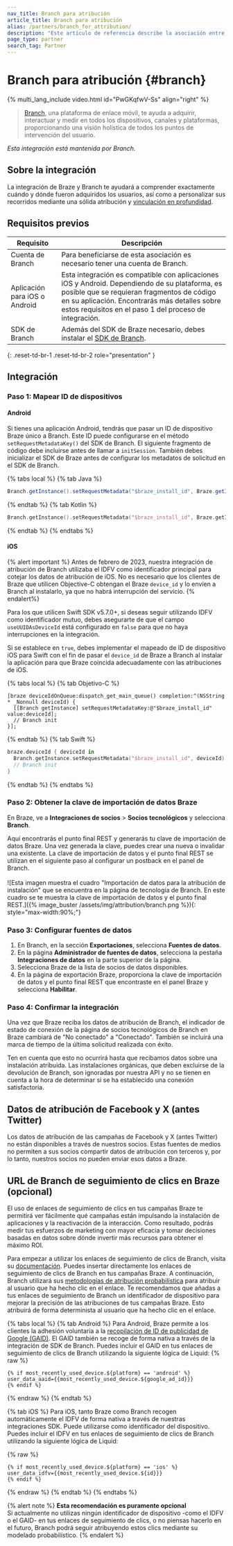 ```yaml
---
nav_title: Branch para atribución
article_title: Branch para atribución
alias: /partners/branch_for_attribution/
description: "Este artículo de referencia describe la asociación entre Braze y Branch, una plataforma de vinculación móvil que te ayuda a adquirir, interactuar y medir en todos los dispositivos, canales y plataformas."
page_type: partner
search_tag: Partner
---
```


# Branch para atribución {#branch}

{% multi_lang_include video.html id="PwGKqfwV-Ss" align="right" %}

> [Branch](https://docs.branch.io/pages/integrations/braze/), una plataforma de enlace móvil, te ayuda a adquirir, interactuar y medir en todos los dispositivos, canales y plataformas, proporcionando una visión holística de todos los puntos de intervención del usuario.

_Esta integración está mantenida por Branch._

## Sobre la integración

La integración de Braze y Branch te ayudará a comprender exactamente cuándo y dónde fueron adquiridos los usuarios, así como a personalizar sus recorridos mediante una sólida atribución y [vinculación en profundidad]({{site.baseurl}}/partners/message_orchestration/deeplinking/branch_for_deeplinking/).

## Requisitos previos

| Requisito | Descripción |
|---|---|
| Cuenta de Branch | Para beneficiarse de esta asociación es necesario tener una cuenta de Branch. |
| Aplicación para iOS o Android | Esta integración es compatible con aplicaciones iOS y Android. Dependiendo de su plataforma, es posible que se requieran fragmentos de código en su aplicación. Encontrarás más detalles sobre estos requisitos en el paso 1 del proceso de integración. |
| SDK de Branch | Además del SDK de Braze necesario, debes instalar el [SDK de Branch](https://help.branch.io/developers-hub/docs/native-sdks-overview). |
{: .reset-td-br-1 .reset-td-br-2 role="presentation" }

## Integración

### Paso 1: Mapear ID de dispositivos

#### Android 

Si tienes una aplicación Android, tendrás que pasar un ID de dispositivo Braze único a Branch. Este ID puede configurarse en el método `setRequestMetadataKey()` del SDK de Branch. El siguiente fragmento de código debe incluirse antes de llamar a `initSession`. También debes inicializar el SDK de Braze antes de configurar los metadatos de solicitud en el SDK de Branch.

{% tabs local %}
{% tab Java %}
```java
Branch.getInstance().setRequestMetadata("$braze_install_id", Braze.getInstance(context).deviceId); 
```
{% endtab %}
{% tab Kotlin %}
```kotlin
Branch.getInstance().setRequestMetadata("$braze_install_id", Braze.getInstance(context).deviceId)
```
{% endtab %}
{% endtabs %}

#### iOS

{% alert important %}
Antes de febrero de 2023, nuestra integración de atribución de Branch utilizaba el IDFV como identificador principal para cotejar los datos de atribución de iOS. No es necesario que los clientes de Braze que utilicen Objective-C obtengan el Braze `device_id` y lo envíen a Branch al instalarlo, ya que no habrá interrupción del servicio.
{% endalert%}

Para los que utilicen Swift SDK v5.7.0+, si deseas seguir utilizando IDFV como identificador mutuo, debes asegurarte de que el campo `useUUIDAsDeviceId` está configurado en `false` para que no haya interrupciones en la integración. 

Si se establece en `true`, debes implementar el mapeado de ID de dispositivo iOS para Swift con el fin de pasar el `device_id` de Braze a Branch al instalar la aplicación para que Braze coincida adecuadamente con las atribuciones de iOS.

{% tabs local %}
{% tab Objetivo-C %}
```objc
[braze deviceIdOnQueue:dispatch_get_main_queue() completion:^(NSString * _Nonnull deviceId) {
  [[Branch getInstance] setRequestMetadataKey:@"$braze_install_id" value:deviceId];
  // Branch init
}];
```
{% endtab %}
{% tab Swift %}

```swift
braze.deviceId { deviceId in
  Branch.getInstance.setRequestMetadata("$braze_install_id", deviceId)
  // Branch init 
}
```

{% endtab %}
{% endtabs %}

### Paso 2: Obtener la clave de importación de datos Braze

En Braze, ve a **Integraciones de socios** > **Socios tecnológicos** y selecciona **Branch**. 

Aquí encontrarás el punto final REST y generarás tu clave de importación de datos Braze. Una vez generada la clave, puedes crear una nueva o invalidar una existente. La clave de importación de datos y el punto final REST se utilizan en el siguiente paso al configurar un postback en el panel de Branch.<br><br>![Esta imagen muestra el cuadro "Importación de datos para la atribución de instalación" que se encuentra en la página de tecnología de Branch. En este cuadro se te muestra la clave de importación de datos y el punto final REST.]({% image_buster /assets/img/attribution/branch.png %}){: style="max-width:90%;"}

### Paso 3: Configurar fuentes de datos

1. En Branch, en la sección **Exportaciones**, selecciona **Fuentes de datos**.
2. En la página **Administrador de fuentes de datos**, selecciona la pestaña **Integraciones de datos** en la parte superior de la página. 
3. Selecciona Braze de la lista de socios de datos disponibles. 
4. En la página de exportación Braze, proporciona la clave de importación de datos y el punto final REST que encontraste en el panel Braze y selecciona **Habilitar**.

### Paso 4: Confirmar la integración

Una vez que Braze reciba los datos de atribución de Branch, el indicador de estado de conexión de la página de socios tecnológicos de Branch en Braze cambiará de "No conectado" a "Conectado". También se incluirá una marca de tiempo de la última solicitud realizada con éxito. 

Ten en cuenta que esto no ocurrirá hasta que recibamos datos sobre una instalación atribuida. Las instalaciones orgánicas, que deben excluirse de la devolución de Branch, son ignoradas por nuestra API y no se tienen en cuenta a la hora de determinar si se ha establecido una conexión satisfactoria.

## Datos de atribución de Facebook y X (antes Twitter)

Los datos de atribución de las campañas de Facebook y X (antes Twitter) no están disponibles a través de nuestros socios. Estas fuentes de medios no permiten a sus socios compartir datos de atribución con terceros y, por lo tanto, nuestros socios no pueden enviar esos datos a Braze.

## URL de Branch de seguimiento de clics en Braze (opcional)

El uso de enlaces de seguimiento de clics en tus campañas Braze te permitirá ver fácilmente qué campañas están impulsando la instalación de aplicaciones y la reactivación de la interacción. Como resultado, podrás medir tus esfuerzos de marketing con mayor eficacia y tomar decisiones basadas en datos sobre dónde invertir más recursos para obtener el máximo ROI.

Para empezar a utilizar los enlaces de seguimiento de clics de Branch, visita su [documentación](https://help.branch.io/using-branch/docs/ad-links). Puedes insertar directamente los enlaces de seguimiento de clics de Branch en tus campañas Braze. A continuación, Branch utilizará sus [metodologías de atribución probabilística](https://help.branch.io/using-branch/docs/branch-attribution-logic-settings) para atribuir al usuario que ha hecho clic en el enlace. Te recomendamos que añadas a tus enlaces de seguimiento de Branch un identificador de dispositivo para mejorar la precisión de las atribuciones de tus campañas Braze. Esto atribuirá de forma determinista al usuario que ha hecho clic en el enlace.

{% tabs local %}
{% tab Android %}
Para Android, Braze permite a los clientes la adhesión voluntaria a la [recopilación de ID de publicidad de Google (GAID)]({{site.baseurl}}/developer_guide/platform_integration_guides/android/initial_sdk_setup/optional_gaid_collection/#optional-google-advertising-id). El GAID también se recoge de forma nativa a través de la integración de SDK de Branch. Puedes incluir el GAID en tus enlaces de seguimiento de clics de Branch utilizando la siguiente lógica de Liquid:
{% raw %}
```
{% if most_recently_used_device.${platform} == 'android' %}
user_data_aaid={{most_recently_used_device.${google_ad_id}}}
{% endif %}
```
{% endraw %}
{% endtab %}

{% tab iOS %}
Para iOS, tanto Braze como Branch recogen automáticamente el IDFV de forma nativa a través de nuestras integraciones SDK. Puede utilizarse como identificador del dispositivo. Puedes incluir el IDFV en tus enlaces de seguimiento de clics de Branch utilizando la siguiente lógica de Liquid:

{% raw %}
```
{% if most_recently_used_device.${platform} == 'ios' %}
user_data_idfv={{most_recently_used_device.${id}}}
{% endif %}
```
{% endraw %}
{% endtab %}
{% endtabs %}

{% alert note %}
**Esta recomendación es puramente opcional**<br>
Si actualmente no utilizas ningún identificador de dispositivo -como el IDFV o el GAID- en tus enlaces de seguimiento de clics, o no piensas hacerlo en el futuro, Branch podrá seguir atribuyendo estos clics mediante su modelado probabilístico.
{% endalert %}


